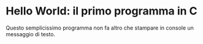 # Hello World: il primo programma in C

Questo semplicissimo programma non fa altro che stampare in console un messaggio di testo.
